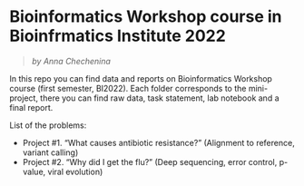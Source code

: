 # Bioinformatics Workshop course in Bioinfrmatics Institute 2022

> *by Anna Chechenina*

In this repo you can find data and reports on Bioinformatics Workshop course (first semester, BI2022). Each folder corresponds to the mini-project, there you can find raw data, task statement, lab notebook and a final report.

List of the problems:

* Project #1. “What causes antibiotic resistance?”  (Alignment to reference, variant calling)
* Project #2. “Why did I get the flu?” (Deep sequencing, error control, p-value, viral evolution)
